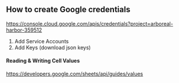 ## How to create Google credentials

https://console.cloud.google.com/apis/credentials?project=arboreal-harbor-359512

1. Add Service Accounts
1. Add Keys (download json keys)

#### Reading & Writing Cell Values

https://developers.google.com/sheets/api/guides/values

